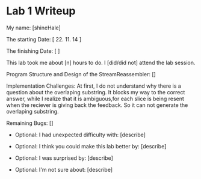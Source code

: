Lab 1 Writeup
=============

My name: [shineHale]


The starting Date: [ 22. 11. 14 ]

The finishing Date: [ ]

This lab took me about [n] hours to do. I [did/did not] attend the lab session.

Program Structure and Design of the StreamReassembler:
[]

Implementation Challenges:
At first, I do not understand why there is a question about the overlaping substring.
It blocks my way to the correct answer, while I realize that it is ambiguous,for each slice
is being resent when the reciever is giving back the feedback.
So it can not generate the overlaping substring.


Remaining Bugs:
[]

- Optional: I had unexpected difficulty with: [describe]

- Optional: I think you could make this lab better by: [describe]

- Optional: I was surprised by: [describe]

- Optional: I'm not sure about: [describe]
